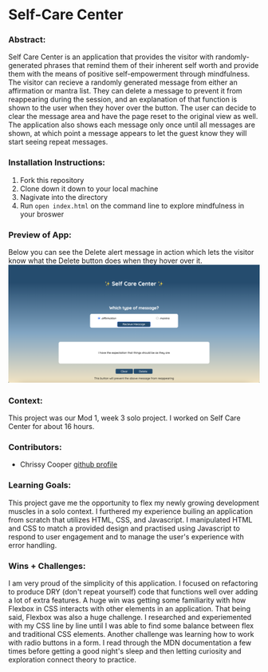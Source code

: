 # Self-Care Center 

### Abstract:
[//]: <> (Briefly describe what you built and its features. What problem is the app solving? How does this application solve that problem?)
Self Care Center is an application that provides the visitor with randomly-generated phrases that remind them of their inherent self worth and provide them with the means of positive self-empowerment through mindfulness. The visitor can recieve a randomly generated message from either an affirmation or mantra list. They can delete a message to prevent it from reappearing during the session, and an explanation of that function is shown to the user when they hover over the button. The user can decide to clear the message area and have the page reset to the original view as well. The application also shows each message only once until all messages are shown, at which point a message appears to let the guest know they will start seeing repeat messages.

### Installation Instructions:
[//]: <> 
1. Fork this repository
2. Clone down it down to your local machine
3. Nagivate into the directory
4. Run `open index.html` on the command line to explore mindfulness in your broswer

### Preview of App:
[//]: <>
Below you can see the Delete alert message in action which lets the visitor know what the Delete button does when they hover over it. 
![image of main page](assets/cooper-self-care-center.png)

### Context:
[//]: <> (Give some context for the project here. How long did you have to work on it? How far into the Turing program are you?)
This project was our Mod 1, week 3 solo project. I worked on Self Care Center for about 16 hours. 

### Contributors:
[//]: <> (Who worked on this application? Link to their GitHubs.)
- Chrissy Cooper [github profile](https://github.com/chrissycooper)

### Learning Goals:
[//]: <> (What were the learning goals of this project? What tech did you work with?)
This project gave me the opportunity to flex my newly growing development muscles in a solo context. I furthered my experience builing an application from scratch that utilizes HTML, CSS, and Javascript. I manipulated HTML and CSS to match a provided design and practised using Javascript to respond to user engagement and to manage the user's experience with error handling. 

### Wins + Challenges:
[//]: <> (What are 2-3 wins you have from this project? What were some challenges you faced - and how did you get over them?)
I am very proud of the simplicity of this application. I focused on refactoring to produce DRY (don't repeat yourself) code that functions well over adding a lot of extra features. A huge win was getting some familiarity with how Flexbox in CSS interacts with other elements in an application. That being said, Flexbox was also a huge challenge. I researched and experiemented with my CSS line by line until I was able to find some balance between flex and traditional CSS elements. Another challenge was learning how to work with radio buttons in a form. I read through the MDN documentation a few times before getting a good night's sleep and then letting curiosity and exploration connect theory to practice. 
